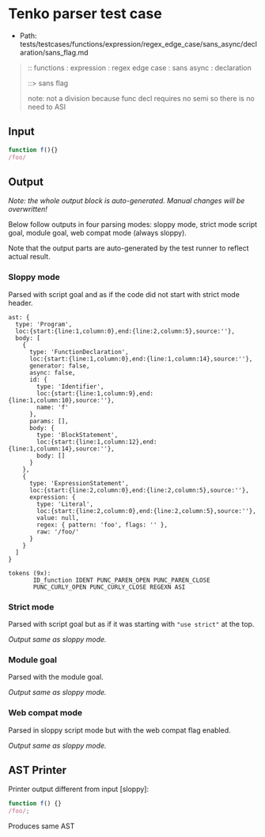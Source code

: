 # Tenko parser test case

- Path: tests/testcases/functions/expression/regex_edge_case/sans_async/declaration/sans_flag.md

> :: functions : expression : regex edge case : sans async : declaration
>
> ::> sans flag
>
> note: not a division because func decl requires no semi so there is no need to ASI

## Input

`````js
function f(){}
/foo/
`````

## Output

_Note: the whole output block is auto-generated. Manual changes will be overwritten!_

Below follow outputs in four parsing modes: sloppy mode, strict mode script goal, module goal, web compat mode (always sloppy).

Note that the output parts are auto-generated by the test runner to reflect actual result.

### Sloppy mode

Parsed with script goal and as if the code did not start with strict mode header.

`````
ast: {
  type: 'Program',
  loc:{start:{line:1,column:0},end:{line:2,column:5},source:''},
  body: [
    {
      type: 'FunctionDeclaration',
      loc:{start:{line:1,column:0},end:{line:1,column:14},source:''},
      generator: false,
      async: false,
      id: {
        type: 'Identifier',
        loc:{start:{line:1,column:9},end:{line:1,column:10},source:''},
        name: 'f'
      },
      params: [],
      body: {
        type: 'BlockStatement',
        loc:{start:{line:1,column:12},end:{line:1,column:14},source:''},
        body: []
      }
    },
    {
      type: 'ExpressionStatement',
      loc:{start:{line:2,column:0},end:{line:2,column:5},source:''},
      expression: {
        type: 'Literal',
        loc:{start:{line:2,column:0},end:{line:2,column:5},source:''},
        value: null,
        regex: { pattern: 'foo', flags: '' },
        raw: '/foo/'
      }
    }
  ]
}

tokens (9x):
       ID_function IDENT PUNC_PAREN_OPEN PUNC_PAREN_CLOSE
       PUNC_CURLY_OPEN PUNC_CURLY_CLOSE REGEXN ASI
`````

### Strict mode

Parsed with script goal but as if it was starting with `"use strict"` at the top.

_Output same as sloppy mode._

### Module goal

Parsed with the module goal.

_Output same as sloppy mode._

### Web compat mode

Parsed in sloppy script mode but with the web compat flag enabled.

_Output same as sloppy mode._

## AST Printer

Printer output different from input [sloppy]:

````js
function f() {}
/foo/;
````

Produces same AST

